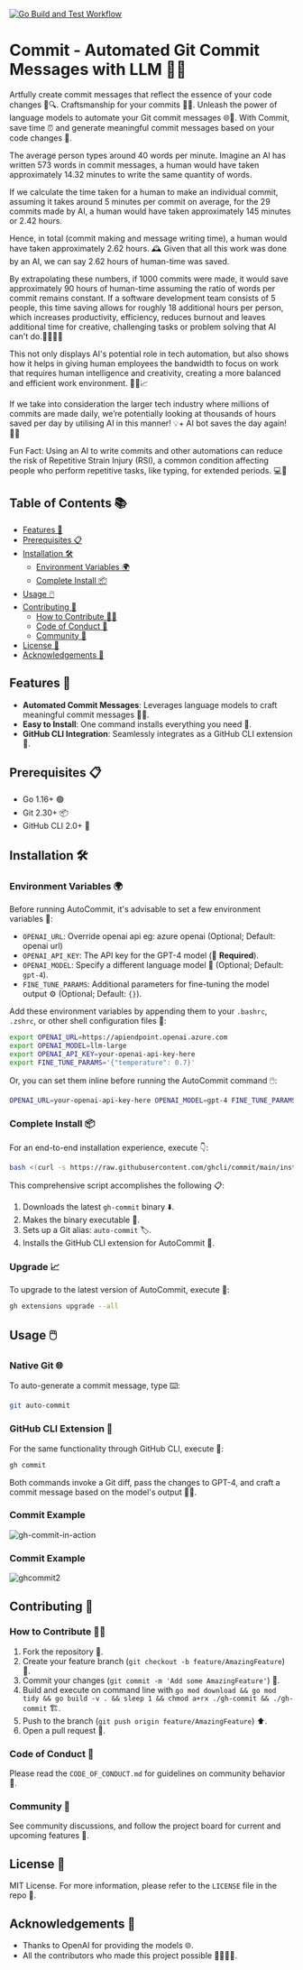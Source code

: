 [![Go Build and Test Workflow](https://github.com/ghcli/gh-commit-src/actions/workflows/push.yml/badge.svg)](https://github.com/ghcli/gh-commit-src/actions/workflows/push.yml)

# Commit - Automated Git Commit Messages with LLM 🤖📝
Artfully create commit messages that reflect the essence of your code changes 🎨🔍. Craftsmanship for your commits 👨‍🎨. Unleash the power of language models to automate your Git commit messages 🌐🤖. With Commit, save time ⏰ and generate meaningful commit messages based on your code changes 📜.

The average person types around 40 words per minute. Imagine an AI has written 573 words in commit messages, a human would have taken approximately 14.32 minutes to write the same quantity of words. 

If we calculate the time taken for a human to make an individual commit, assuming it takes around 5 minutes per commit on average, for the 29 commits made by AI, a human would have taken approximately 145 minutes or 2.42 hours.

Hence, in total (commit making and message writing time), a human would have taken approximately 2.62 hours. 🕰️ Given that all this work was done by an AI, we can say 2.62 hours of human-time was saved. 

By extrapolating these numbers, if 1000 commits were made, it would save approximately 90 hours of human-time assuming the ratio of words per commit remains constant. If a software development team consists of 5 people, this time saving allows for roughly 18 additional hours per person, which increases productivity, efficiency, reduces burnout and leaves additional time for creative, challenging tasks or problem solving that AI can't do.👩‍💻👨‍💻

This not only displays AI's potential role in tech automation, but also shows how it helps in giving human employees the bandwidth to focus on work that requires human intelligence and creativity, creating a more balanced and efficient work environment. 🏢🚀📈

If we take into consideration the larger tech industry where millions of commits are made daily, we’re potentially looking at thousands of hours saved per day by utilising AI in this manner! 💡+ AI bot saves the day again! 🚀🌟

Fun Fact: Using an AI to write commits and other automations can reduce the risk of Repetitive Strain Injury (RSI), a common condition affecting people who perform repetitive tasks, like typing, for extended periods. 💻🌟

## Table of Contents 📚

- [Features 🌟](#features)
- [Prerequisites 📋](#prerequisites)
- [Installation 🛠️](#installation)
  - [Environment Variables 🌍](#environment-variables)
  - [Complete Install 📦](#complete-install)
- [Usage 🖱️](#usage)
- [Contributing 🤝](#contributing)
  - [How to Contribute 👷‍♂️](#how-to-contribute)
  - [Code of Conduct 📜](#code-of-conduct)
  - [Community 💬](#community)
- [License 📄](#license)
- [Acknowledgements 🙏](#acknowledgements)

## Features 🌟

- **Automated Commit Messages**: Leverages language models to craft meaningful commit messages 🤖💬.
- **Easy to Install**: One command installs everything you need 🚀.
- **GitHub CLI Integration**: Seamlessly integrates as a GitHub CLI extension 🔄.

## Prerequisites 📋

- Go 1.16+ 🟢
- Git 2.30+ 📦
- GitHub CLI 2.0+ 🔗

## Installation 🛠️

### Environment Variables 🌍

Before running AutoCommit, it's advisable to set a few environment variables 🔑:

- `OPENAI_URL`:  Override openai api eg: azure openai (Optional; Default: openai url)
- `OPENAI_API_KEY`: The API key for the GPT-4 model (🚨 **Required**).
- `OPENAI_MODEL`: Specify a different language model 🔄 (Optional; Default: `gpt-4`).
- `FINE_TUNE_PARAMS`: Additional parameters for fine-tuning the model output ⚙️ (Optional; Default: `{}`).

Add these environment variables by appending them to your `.bashrc`, `.zshrc`, or other shell configuration files 📄:

```bash
export OPENAI_URL=https://apiendpoint.openai.azure.com
export OPENAI_MODEL=llm-large
export OPENAI_API_KEY=your-openai-api-key-here
export FINE_TUNE_PARAMS='{"temperature": 0.7}' 
```

Or, you can set them inline before running the AutoCommit command 🖱️:

```bash
OPENAI_URL=your-openai-api-key-here OPENAI_MODEL=gpt-4 FINE_TUNE_PARAMS='{"temperature": 0.7}' git auto-commit
```

### Complete Install 📦

For an end-to-end installation experience, execute 👇:

```bash
bash <(curl -s https://raw.githubusercontent.com/ghcli/commit/main/install.sh)
```

This comprehensive script accomplishes the following 📋:

1. Downloads the latest `gh-commit` binary ⬇️.
2. Makes the binary executable 🏃.
3. Sets up a Git alias: `auto-commit` 🏷️.
4. Installs the GitHub CLI extension for AutoCommit 🔄.

### Upgrade 📈

To upgrade to the latest version of AutoCommit, execute 📝:

```bash
gh extensions upgrade --all
```

## Usage 🖱️

### Native Git 🌐

To auto-generate a commit message, type ⌨️:

```bash
git auto-commit
```

### GitHub CLI Extension 🔗

For the same functionality through GitHub CLI, execute 🤖:

```bash
gh commit
```

Both commands invoke a Git diff, pass the changes to GPT-4, and craft a commit message based on the model's output 💬🎉.

### Commit Example

![gh-commit-in-action](https://github.com/ghcli/gh-commit/assets/10250297/561235df-161b-472e-89af-db1fe39bd6a9)

### Commit Example

![ghcommit2](https://github.com/ghcli/gh-commit/assets/10250297/6d9c7443-487b-4b57-b789-7fbac8cd7fae)


## Contributing 🤝

### How to Contribute 👷‍♂️

1. Fork the repository 🍴.
2. Create your feature branch (`git checkout -b feature/AmazingFeature`) 🌳.
3. Commit your changes (`git commit -m 'Add some AmazingFeature'`) 📝.
4. Build and execute on command line with `go mod download && go mod tidy && go build -v . && sleep 1 && chmod a+rx ./gh-commit && ./gh-commit` 🏗️.
5. Push to the branch (`git push origin feature/AmazingFeature`) ⬆️.
6. Open a pull request 🤲.

### Code of Conduct 📜

Please read the `CODE_OF_CONDUCT.md` for guidelines on community behavior 👥.

### Community 💬

See community discussions, and follow the project board for current and upcoming features 📅.

## License 📄

MIT License. For more information, please refer to the `LICENSE` file in the repo 📑.

## Acknowledgements 🙏

- Thanks to OpenAI for providing the models 🌐.
- All the contributors who made this project possible 👨‍👩‍👧‍👦.
